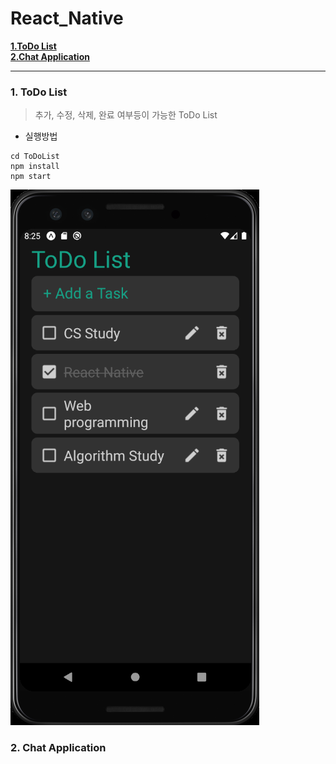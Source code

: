 # React_Native

__[1.ToDo List](#ToDo_List)__  
__[2.Chat Application](#Chat_Application)__  

---

### 1. ToDo List<a id="ToDo_List"></a>
>추가, 수정, 삭제, 완료 여부등이 가능한 ToDo List

- 실행방법
```
cd ToDoList
npm install
npm start
```
![ToDo_List](./Image/ToDo_List.png)

### 2. Chat Application<a id="Chat_Application"></a>
